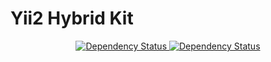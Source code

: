 # Yii2 Hybrid Kit

<p align="center">
    <a href="https://www.versioneye.com/user/projects/57bc8c85968d6400336020cb" target="_BLANK">
        <img src="https://www.versioneye.com/user/projects/57bc8c85968d6400336020cb/badge.svg?style=flat-square"
            alt="Dependency Status" />
    </a>
    <a href="https://travis-ci.org/XzAeRo/yii2-hybrid-kit" target="_BLANK">
        <img src="https://travis-ci.org/XzAeRo/yii2-hybrid-kit.svg?branch=master"
            alt="Dependency Status" />
    </a>
</p>
